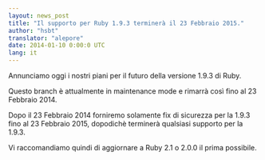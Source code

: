 ```yaml
---
layout: news_post
title: "Il supporto per Ruby 1.9.3 terminerà il 23 Febbraio 2015."
author: "hsbt"
translator: "alepore"
date: 2014-01-10 0:00:0 UTC
lang: it
---
```


Annunciamo oggi i nostri piani per il futuro della versione 1.9.3 di Ruby.

Questo branch è attualmente in maintenance mode e rimarrà così fino al 23
Febbraio 2014.

Dopo il 23 Febbraio 2014 forniremo solamente fix di sicurezza per la 1.9.3 fino
al 23 Febbraio 2015, dopodichè terminerà qualsiasi supporto per la 1.9.3.

Vi raccomandiamo quindi di aggiornare a Ruby 2.1 o 2.0.0 il prima possibile.
